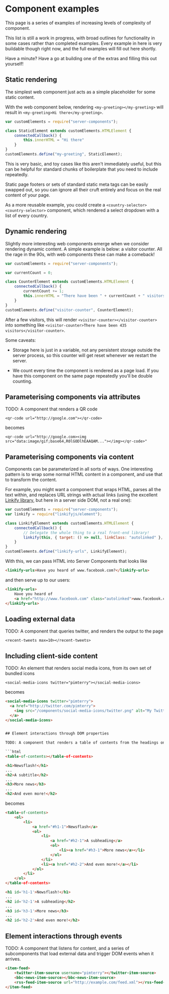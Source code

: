 # Component examples

This page is a series of examples of increasing levels of complexity of component.

This list is still a work in progress, with broad outlines for functionality in some cases rather than completed examples. Every example in here is very buildable though right now, and the full examples will fill out here shortly.

Have a minute? Have a go at building one of the extras and filling this out yourself!

## Static rendering

The simplest web component just acts as a simple placeholder for some static content.

With the web component below, rendering `<my-greeting></my-greeting>` will result in
`<my-greeting>Hi there</my-greeting>`.

```javascript
var customElements = require("server-components");

class StaticElement extends customElements.HTMLElement {
    connectedCallback() {
        this.innerHTML = "Hi there"
    }
}
customElements.define("my-greeting", StaticElement);
```

This is very basic, and toy cases like this aren't immediately useful, but this can be helpful for standard
chunks of boilerplate that you need to include repeatedly.

Static page footers or sets of standard static meta tags can be easily swapped out, so you can ignore
all their cruft entirely and focus on the real content of your page.

As a more reusable example, you could create a `<country-selector><country-selector>` component, which
rendered a select dropdown with a list of every country.

## Dynamic rendering

Slightly more interesting web components emerge when we consider rendering dynamic content. A simple
example is below: a visitor counter. All the rage in the 90s, with web components these can make a
comeback!

```javascript
var customElements = require("server-components");

var currentCount = 0;

class CounterElement extends customElements.HTMLElement {
    connectedCallback() {
        currentCount += 1;
        this.innerHTML = "There have been " + currentCount + " visitors.";
    }
}
customElements.define("visitor-counter", CounterElement);
```

After a few visitors, this will render `<visitor-counter></visitor-counter>` into something like
`<visitor-counter>There have been 435 visitors</visitor-counter>`.

Some caveats:

* Storage here is just in a variable, not any persistent storage outside the server process, so this
counter will get reset whenever we restart the server.

* We count every time the component is rendered as a page load. If you have this component on the same
page repeatedly you'll be double counting.

## Parameterising components via attributes

TODO: A component that renders a QR code

`<qr-code url="http://google.com"></qr-code>`

becomes

`<qr-code url="http://google.com><img src="data:image/gif;base64,R0lGODlhEAAQAM..."></img></qr-code>"`

## Parameterising components via content

Components can be parameterized in all sorts of ways. One interesting pattern is to wrap some normal HTML content in a component, and use that to transform the content.

For example, you might want a component that wraps HTML, parses all the text within, and replaces URL strings with actual links (using the excellent [Linkify library](https://github.com/SoapBox/linkifyjs), but here in a server side DOM, not a real one):

```javascript
var customElements = require("server-components");
var linkify = require("linkifyjs/element");

class LinkifyElement extends customElements.HTMLElement {
    connectedCallback() {
        // Delegate the whole thing to a real front-end library!
        linkify(this, { target: () => null, linkClass: "autolinked" }, document);
    }
}
customElements.define("linkify-urls", LinkifyElement);
```

With this, we can pass HTML into Server Components that looks like

```html
<linkify-urls>Have you heard of www.facebook.com?</linkify-urls>
```

and then serve up to our users:

```html
<linkify-urls>
    Have you heard of
    <a href="http://www.facebook.com" class="autolinked">www.facebook.com</a>?
</linkify-urls>
```

## Loading external data

TODO: A component that queries twitter, and renders the output to the page

`<recent-tweets max=10></recent-tweets>`

## Including client-side content

TODO: An element that renders social media icons, from  its own set of bundled icons

`<social-media-icons twitter="pimterry"></social-media-icons>`

becomes

```html
<social-media-icons twitter="pimterry">
  <a href="http://twitter.com/pimterry">
    <img src="/components/social-media-icons/twitter.png" alt="My Twitter" />
  </a>
</social-media-icons>


## Element interactions through DOM properties

TODO: A component that renders a table of contents from the headings on the page

```html
<table-of-contents></table-of-contents>

<h1>Newsflash!</h1>
...
<h2>A subtitle</h2>
...
<h3>More news</h3>
...
<h2>And even more!</h2>
```

becomes

```html
<table-of-contents>
    <ol>
        <li>
            <a href="#h1-1">Newsflash</a>
            <ol>
                <li>
                    <a href="#h2-1">A subheading</a>
                    <ol>
                        <li><a href="#h3-1">More news</a></li>
                    </ol>
                </li>
                <li><a href="#h2-2">And even more!</a></li>
            </ol>
        </li>
    </ol>
</table-of-contents>

<h1 id='h1-1'>Newsflash!</h1>
...
<h2 id='h2-1'>A subheading</h2>
...
<h3 id='h3-1'>More news</h3>
...
<h2 id='h2-2'>And even more!</h2>
```


## Element interactions through events

TODO: A component that listens for content, and a series of subcomponents that load external data
and trigger DOM events when it arrives.

```html
<item-feed>
    <twitter-item-source username="pimterry"></twitter-item-source>
    <bbc-news-item-source></bbc-news-item-source>
    <rss-feed-item-source url="http://example.com/feed.xml"></rss-feed-item-source>
</item-feed>
```
